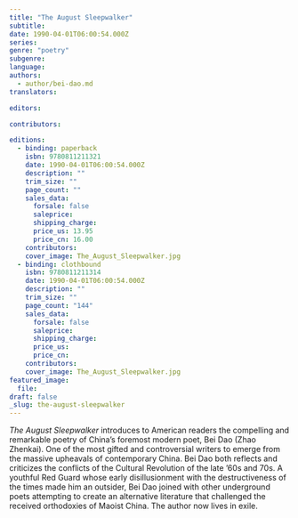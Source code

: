 ```yaml
---
title: "The August Sleepwalker"
subtitle:
date: 1990-04-01T06:00:54.000Z
series:
genre: "poetry"
subgenre:
language:
authors:
  - author/bei-dao.md
translators:

editors:

contributors:

editions:
  - binding: paperback
    isbn: 9780811211321
    date: 1990-04-01T06:00:54.000Z
    description: ""
    trim_size: ""
    page_count: ""
    sales_data:
      forsale: false
      saleprice:
      shipping_charge:
      price_us: 13.95
      price_cn: 16.00
    contributors:
    cover_image: The_August_Sleepwalker.jpg
  - binding: clothbound
    isbn: 9780811211314
    date: 1990-04-01T06:00:54.000Z
    description: ""
    trim_size: ""
    page_count: "144"
    sales_data:
      forsale: false
      saleprice:
      shipping_charge:
      price_us:
      price_cn:
    contributors:
    cover_image: The_August_Sleepwalker.jpg
featured_image:
  file:
draft: false
_slug: the-august-sleepwalker
---
```


_The August Sleepwalker_ introduces to American readers the compelling and remarkable poetry of China’s foremost modern poet, Bei Dao (Zhao Zhenkai). One of the most gifted and controversial writers to emerge from the massive upheavals of contemporary China. Bei Dao both reflects and criticizes the conflicts of the Cultural Revolution of the late ’60s and 70s. A youthful Red Guard whose early disillusionment with the destructiveness of the times made him an outsider, Bei Dao joined with other underground poets attempting to create an alternative literature that challenged the received orthodoxies of Maoist China. The author now lives in exile.

